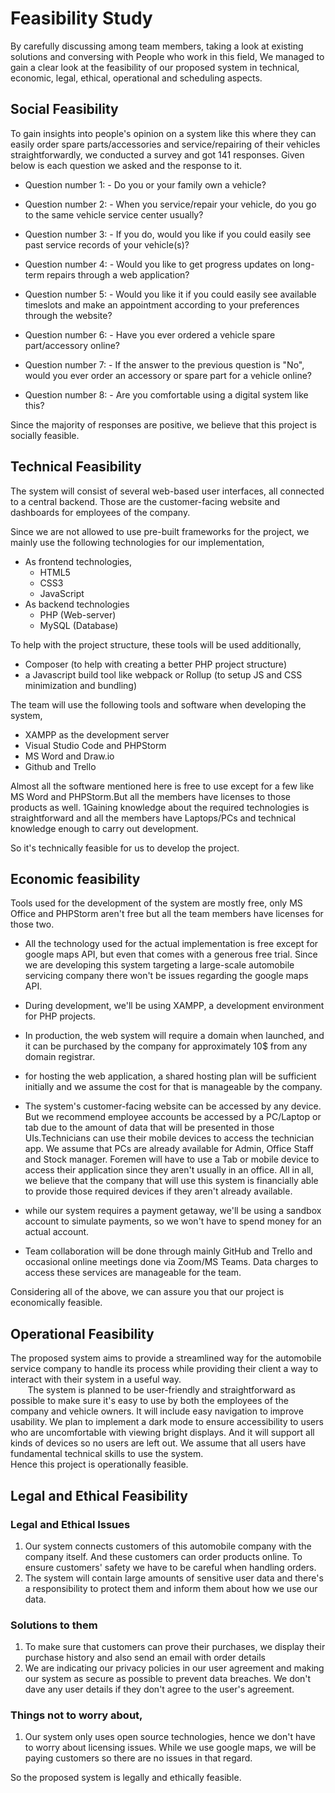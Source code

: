 # Feasibility Study

By carefully discussing among team members, taking a look at existing solutions and conversing with People who work in this field, We managed to gain a clear look at the feasibility of our proposed system
in technical, economic, legal, ethical, operational and scheduling aspects.

## Social Feasibility

To gain insights into people's opinion on a system like this where they can easily order spare parts/accessories and service/repairing of their vehicles straightforwardly, we conducted a survey and got 141 responses. Given below is each question we asked and the response to it.

- Question number 1: - Do you or your family own a vehicle?  

- Question number 2: - When you service/repair your vehicle, do you go to the same vehicle service center usually?  

- Question number 3: - If you do, would you like if you could easily see past service records of your vehicle(s)?  

- Question number 4: - Would you like to get progress updates on long-term repairs through a web application?  

- Question number 5: - Would you like it if you could easily see available timeslots and make an appointment according to your preferences through the website?  

- Question number 6: - Have you ever ordered a vehicle spare part/accessory online?  

- Question number 7: - If the answer to the previous question is "No", would you ever order an accessory or spare part for a vehicle online?  

- Question number 8: - Are you comfortable using a digital system like this?  


Since the majority of responses are positive, we believe that this project is socially feasible.

## Technical Feasibility

The system will consist of several web-based user interfaces, all connected to a central backend. Those are the customer-facing website and dashboards for employees of the company.

Since we are not allowed to use pre-built frameworks for the project, we mainly use the following technologies for our implementation,

- As frontend technologies,
    - HTML5
    - CSS3
    - JavaScript
- As backend technologies
    - PHP (Web-server)
    - MySQL (Database)
 
To help with the project structure, these tools will be used additionally,
- Composer (to help with creating a better PHP project structure)
- a Javascript build tool like webpack or Rollup (to setup JS and CSS minimization and bundling)

The team will use the following tools and software when developing the system,

- XAMPP as the development server
- Visual Studio Code and PHPStorm
- MS Word and Draw.io
- Github and Trello  


Almost all the software mentioned here is free to use except for a few like MS Word and PHPStorm.But all the members have licenses to those products as well. 
    1Gaining knowledge about the required technologies is straightforward and all the members have Laptops/PCs and technical knowledge enough to carry out development.

So it's technically feasible for us to develop the project.

## Economic feasibility

Tools used for the development of the system are mostly free, only MS Office and PHPStorm aren't free but all the team members have licenses for those two.

- All the technology used for the actual implementation is free except for google maps API, but even that comes with a generous free trial. Since we are developing this system targeting a large-scale automobile servicing company there won't be issues regarding the google maps API.

- During development, we'll be using XAMPP, a development environment for PHP projects.
- In production, the web system will require a domain when launched, and it can be purchased by the company for approximately 10$ from any domain registrar.
- for hosting the web application, a shared hosting plan will be sufficient initially and we assume the cost for that is manageable by the company.

- The system's customer-facing website can be accessed by any device. But we recommend employee accounts be accessed by a PC/Laptop or tab due to the amount of data that will be presented in those UIs.Technicians can use their mobile devices to access the technician app. We assume that PCs are already available for Admin, Office Staff and Stock manager. Foremen will have to use a Tab or mobile device to access their application since they aren't usually in an office. All in all, we believe that the company that will use this system is financially able to provide those required devices if they aren't already available.

- while our system requires a payment getaway, we'll be using a sandbox account to simulate payments, so we won't have to spend money for an actual account.

- Team collaboration will be done through mainly GitHub and Trello and occasional online meetings done via Zoom/MS Teams. Data charges to access these services are manageable for the team.

Considering all of the above, we can assure you that our project is economically feasible.

## Operational Feasibility

The proposed system aims to provide a streamlined way for the automobile service company to handle its process while providing their client a way to interact with their system in a useful way.   
&nbsp;&nbsp;&nbsp;&nbsp;&nbsp;&nbsp;&nbsp;The system is planned to be user-friendly and straightforward as possible to make sure it's easy to use by both the employees of the company and vehicle owners. It will include easy navigation to improve usability.  We plan to implement a dark mode to ensure accessibility to users who are uncomfortable with viewing bright displays.
And it will support all kinds of devices so no users are left out. We assume that all users have fundamental technical skills to use the system.  
Hence this project is operationally feasible.

## Legal and Ethical Feasibility

### Legal and Ethical Issues

1. Our system connects customers of this automobile company with the company itself. And these customers can order products online. To ensure customers' safety we have to be careful when handling orders.
2. The system will contain large amounts of sensitive user data and there's a responsibility to protect them and inform them about how we use our data.

### Solutions to them

1. To make sure that customers can prove their purchases, we display their purchase history and also send an email with order details
2. We are indicating our privacy policies in our user agreement and making our system as secure as possible to prevent data breaches. We don't dave any user details if they don't agree to the user's agreement.

### Things not to worry about,

1. Our system only uses open source technologies, hence we don't have to worry about licensing issues. While we use google maps, we will be paying customers so there are no issues in that regard.

So the proposed system is legally and ethically feasible.